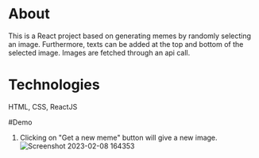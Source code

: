 # About
This is a React project based on generating memes by randomly selecting an image. Furthermore, texts can be added at the top and bottom of the selected image. Images are fetched through an api call. 

# Technologies
HTML, CSS, ReactJS


#Demo

1. Clicking on "Get a new meme" button will give a new image.
![Screenshot 2023-02-08 164353](https://user-images.githubusercontent.com/23554079/217514570-58419072-8037-42e6-accd-89317e85890f.png)
